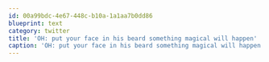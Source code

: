 ```yaml
---
id: 00a99bdc-4e67-448c-b10a-1a1aa7b0dd86
blueprint: text
category: twitter
title: 'OH: put your face in his beard something magical will happen'
caption: 'OH: put your face in his beard something magical will happen'
---
```

